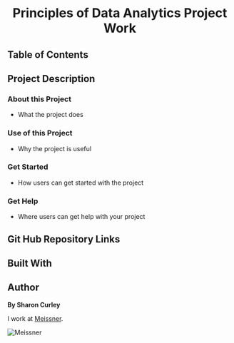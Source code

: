 <h1 align="center">Principles of Data Analytics Project Work</h1>


## Table of Contents


## Project Description

### About this Project
 - What the project does



### Use of this Project
 - Why the project is useful



### Get Started
 - How users can get started with the project



### Get Help
 - Where users can get help with your project



## Git Hub Repository Links


## Built With


## Author
**By Sharon Curley**

I work at [Meissner](https://www.meissner.com/).

![Meissner](https://www.meissner.com/wp-content/uploads/castlebar-brief-pdf-image.jpg)
